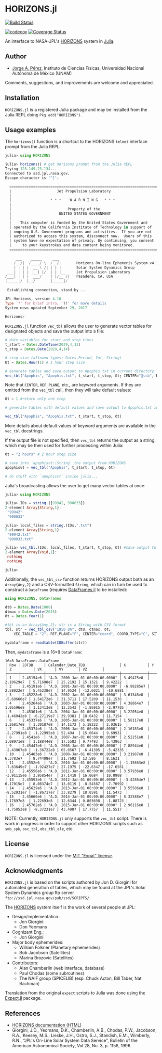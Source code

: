 # HORIZONS.jl

[![Build Status](https://travis-ci.org/PerezHz/HORIZONS.jl.svg?branch=master)](https://travis-ci.org/PerezHz/HORIZONS.jl)

[![codecov](https://codecov.io/gh/PerezHz/HORIZONS.jl/branch/master/graph/badge.svg)](https://codecov.io/gh/PerezHz/HORIZONS.jl) [![Coverage Status](https://coveralls.io/repos/github/PerezHz/HORIZONS.jl/badge.svg?branch=master)](https://coveralls.io/github/PerezHz/HORIZONS.jl?branch=master)

An interface to NASA-JPL's [HORIZONS](https://ssd.jpl.nasa.gov/?horizons) system in
[Julia](http://julialang.org).

## Author

- [Jorge A. Pérez](https://www.linkedin.com/in/perezhz),
Instituto de Ciencias Físicas, Universidad Nacional Autónoma de México (UNAM)

Comments, suggestions, and improvements are welcome and appreciated.

## Installation

`HORIZONS.jl` is a registered Julia package and may be installed
from the Julia REPL doing `Pkg.add("HORIZONS")`.

## Usage examples

The `horizons()` function is a shortcut to the HORIZONS `telnet` interface prompt from the Julia REPL:

```julia
julia> using HORIZONS

julia> horizons() # get Horizons prompt from the Julia REPL
Trying 128.149.23.134...
Connected to ssd.jpl.nasa.gov.
Escape character is '^]'.

  ======================================================================
  |                     Jet Propulsion Laboratory                      |
  |                                                                    |
  |                  * * *    W A R N I N G   * * *                    |
  |                                                                    |
  |                          Property of the                           |
  |                      UNITED STATES GOVERNMENT                      |
  |                                                                    |
  |    This computer is funded by the United States Government and     |
  | operated by the California Institute of Technology in support of   |
  | ongoing U.S. Government programs and activities.  If you are not   |
  | authorized to access this system, disconnect now.  Users of this   |
  | system have no expectation of privacy. By continuing, you consent  |
  |     to your keystrokes and data content being monitored.           |
  ======================================================================

     ___    _____     ___
    /_ /|  /____/ \  /_ /|       Horizons On-line Ephemeris System v4.10
    | | | |  __ \ /| | | |       Solar System Dynamics Group
 ___| | | | |__) |/  | | |__     Jet Propulsion Laboratory
/___| | | |  ___/    | |/__ /|   Pasadena, CA, USA
|_____|/  |_|/       |_____|/
 
 Establishing connection, stand-by ...

JPL Horizons, version 4.10
Type `?' for brief intro, `?!' for more details
System news updated September 29, 2017
 
Horizons>
```

`HORIZONS.jl` function `vec_tbl` allows the user to generate vector tables for designated objects and save the output into a file:

```julia
# date variables for start and stop times
t_start = Dates.DateTime(2029,4,13)
t_stop = Dates.Date(2029,4,14)

# step size (allowed types: Dates.Period, Int, String)
δt = Dates.Hour(1) # 1 hour step size

# generate tables and save output to Apophis.txt in current directory:
vec_tbl("Apophis", "Apophis.txt", t_start, t_stop, δt; CENTER="@ssb", REF_PLANE="FRAME", OUT_UNITS=2, CSV_FORMAT=true, VEC_TABLE=2)
```

Note that `CENTER`, `REF_PLANE`, etc., are keyword arguments. If they are omitted
from the `vec_tbl` call, then they will take default values:

```julia
δt = 1 #return only one step

# generate tables with default values and save output to Apophis.txt in current directory:

vec_tbl("Apophis", "Apophis.txt", t_start, t_stop, δt)
```

More details about default values of keyword arguments are available in the 
`vec_tbl` docstrings.

If the output file is not specified, then `vec_tbl` returns the output as a
string, which may be then used for further processing within Julia:

```julia
δt = "2 hours" # 2 hour step size

# save into `apophisvt::String` the output from HORIZONS
apophisvt = vec_tbl("Apophis", t_start, t_stop, δt)

# do stuff with `apophisvt` inside julia...
```

Julia's broadcasting allows the user to get many vector tables at once:

```julia
julia> using HORIZONS

julia> IDs = string.([99942, 900033])
2-element Array{String,1}:
 "99942" 
 "900033"

julia> local_files = string.(IDs,".txt")
2-element Array{String,1}:
 "99942.txt" 
 "900033.txt"

julia> vec_tbl.(IDs, local_files, t_start, t_stop, δt) #save output to local files 99942.txt and 900033.txt in current folder
2-element Array{Void,1}:
 nothing
 nothing

julia>
```

Additionally, the `vec_tbl_csv` function returns HORIZONS output both as an
`Array{Any,2}` and a CSV-formatted `String`, which
can in turn be used to construct a `DataFrame` (requires
[DataFrames.jl](https://github.com/JuliaData/DataFrames.jl) to be installed):

```julia
using HORIZONS, DataFrames

dt0 = Dates.Date(2000)
dtmax = Dates.Date(2015)
δt = Dates.Year(1)

#tbl is an Array{Any,2}; str is a String with CSV format
tbl, str = vec_tbl_csv("1950 DA", dt0, dtmax, δt;
    VEC_TABLE = "2", REF_PLANE="F", CENTER="coord", COORD_TYPE="C", SITE_COORD="1,45,45");

mydataframe = readtable(IOBuffer(str))
```

Then, `mydataframe` is a 16×8 `DataFrame`:

```
16×8 DataFrames.DataFrame
│ Row │ JDTDB     │ Calendar_Date_TDB                │ X          │ Y          │ Z          │ VX      │ VY       │ VZ       │
├─────┼───────────┼──────────────────────────────────┼────────────┼────────────┼────────────┼─────────┼──────────┼──────────┤
│ 1   │ 2.45154e6 │ "A.D. 2000-Jan-01 00:00:00.0000" │ 3.49475e8  │ 2.10629e7  │ 5.71688e7  │ 25.2192 │ 15.1321  │ 9.42222  │
│ 2   │ 2.45191e6 │ "A.D. 2001-Jan-01 00:00:00.0000" │ -6.98285e7 │ 2.58022e7  │ 5.45238e7  │ 14.9524 │ -12.6021 │ -10.6881 │
│ 3   │ 2.45228e6 │ "A.D. 2002-Jan-01 00:00:00.0000" │ 3.61348e8  │ -5.69666e7 │ 1.54172e6  │ 31.3711 │ 17.5209  │ 11.1536  │
│ 4   │ 2.45264e6 │ "A.D. 2003-Jan-01 00:00:00.0000" │ 4.38864e7  │ 1.05596e8  │ 1.13413e8  │ 12.2543 │ -1.86915 │ -2.97705 │
│ 5   │ 2.45301e6 │ "A.D. 2004-Jan-01 00:00:00.0000" │ 3.22054e8  │ -1.46042e8 │ -6.27119e7 │ 39.9381 │ 18.0432  │ 11.7154  │
│ 6   │ 2.45337e6 │ "A.D. 2005-Jan-01 00:00:00.0000" │ 1.58117e8  │ 1.26817e8  │ 1.30187e8  │ 14.1172 │ 5.18222  │ 2.03615  │
│ 7   │ 2.45374e6 │ "A.D. 2006-Jan-01 00:00:00.0000" │ 2.16183e8  │ -2.27991e8 │ -1.22995e8 │ 52.494  │ 15.0644  │ 9.69931  │
│ 8   │ 2.4541e6  │ "A.D. 2007-Jan-01 00:00:00.0000" │ 2.52251e8  │ 1.08971e8  │ 1.18844e8  │ 17.5583 │ 9.77493  │ 5.43963  │
│ 9   │ 2.45447e6 │ "A.D. 2008-Jan-01 00:00:00.0000" │ 7.88944e6  │ -2.43067e8 │ -1.36722e8 │ 65.0567 │ -6.41305 │ -5.42335 │
│ 10  │ 2.45483e6 │ "A.D. 2009-Jan-01 00:00:00.0000" │ 3.21987e8  │ 6.3783e7   │ 8.74408e7  │ 21.7692 │ 13.586   │ 8.1631   │
│ 11  │ 2.4552e6  │ "A.D. 2010-Jan-01 00:00:00.0000" │ -1.15663e8 │ -7.63649e7 │ -1.92427e7 │ 27.1975 │ -22.6347 │ -17.6561 │
│ 12  │ 2.45556e6 │ "A.D. 2011-Jan-01 00:00:00.0000" │ 3.57936e8  │ -3.91115e6 │ 3.95854e7  │ 27.1418 │ 16.0684  │ 10.0908  │
│ 13  │ 2.45593e6 │ "A.D. 2012-Jan-01 00:00:00.0000" │ -3.42864e7 │ 6.17015e7  │ 8.08374e7  │ 13.0119 │ -8.54587 │ -7.70992 │
│ 14  │ 2.45629e6 │ "A.D. 2013-Jan-01 00:00:00.0000" │ 3.55506e8  │ -8.52031e7 │ -1.86717e7 │ 33.8279 │ 18.0591  │ 11.5473  │
│ 15  │ 2.45666e6 │ "A.D. 2014-Jan-01 00:00:00.0000" │ 8.32588e7  │ 1.17897e8  │ 1.22693e8  │ 12.6344 │ 0.803698 │ -1.08723 │
│ 16  │ 2.45702e6 │ "A.D. 2015-Jan-01 00:00:00.0000" │ 2.96116e8  │ -1.75053e8 │ -8.37231e7 │ 43.4907 │ 17.7757  │ 11.5517  │
```

NOTE: Currently, `HORIZONS.jl` only supports the `vec_tbl` script. There is work
in progress in order to support other HORIZONS scripts such as `smb_spk`,
`osc_tbl`, `obs_tbl_ele`, etc.

## License

`HORIZONS.jl` is licensed under the [MIT "Expat" license](./LICENSE.md).

## Acknowledgments

`HORIZONS.jl` is based on the scripts authored by Jon D. Giorgini for automated
generation of tables, which may be
found at the JPL's Solar System Dynamics group ftp server
`ftp://ssd.jpl.nasa.gov/pub/ssd/SCRIPTS/`.

The [HORIZONS](https://ssd.jpl.nasa.gov/?horizons) system itself is the work of several people at JPL:

* Design/implementation :
  - Jon Giorgini
  - Don Yeomans
* Cognizant Eng.:
  - Jon Giorgini
* Major body ephemerides:
  - William Folkner (Planetary ephemerides)
  - Bob Jacobson    (Satellites)
  - Marina Brozovic (Satellites)
* Contributors:
  - Alan Chamberlin (web interface, database)
  - Paul Chodas     (some subroutines)
  - The NAIF group  (SPICELIB) (esp. Chuck Acton, Bill Taber, Nat Bachman)

Translation from the original `expect` scripts to Julia was done using the
[Expect.jl](https://github.com/wavexx/Expect.jl) package.

## References

* [HORIZONS documentation (HTML)](https://ssd.jpl.nasa.gov/?horizons_doc)
* Giorgini, J.D., Yeomans, D.K., Chamberlin, A.B., Chodas, P.W.,
    Jacobson, R.A., Keesey, M.S., Lieske, J.H., Ostro, S.J.,
    Standish, E.M., Wimberly, R.N., "JPL's On-Line Solar System Data
    Service", Bulletin of the American Astronomical Society, Vol 28,
    No. 3, p. 1158, 1996.
